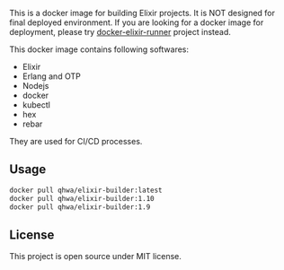 This is a docker image for building Elixir projects. It is NOT designed for final deployed environment. If you are looking for a docker image for deployment, please try [docker-elixir-runner](https://github.com/qhwa/docker-elixir-runner) project instead.

This docker image contains following softwares:

* Elixir
* Erlang and OTP
* Nodejs
* docker
* kubectl
* hex
* rebar

They are used for CI/CD processes.

## Usage

```sh
docker pull qhwa/elixir-builder:latest
docker pull qhwa/elixir-builder:1.10
docker pull qhwa/elixir-builder:1.9
```

## License

This project is open source under MIT license.
